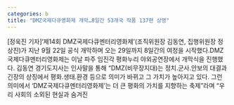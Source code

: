 ```yaml
---
categories: b
title: "DMZ국제다큐영화제 개막…8일간 53개국 작품 137편 상영"
---
```

[정욱진 기자]‘제14회 DMZ국제다큐멘터리영화제’(조직위원장 김동연, 집행위원장 정상진)가 지난 9월 22일 공식 개막하며 오는 29일까지 8일간의 여정을 시작했다.DMZ국제다큐멘터리영화제는 이날 파주 임진각 평화누리 야외공연장에서 개막식을 진행했다. 김동연 경기도지사는 인사말을 통해 “DMZ(비무장지대)는 정치․군사․안보의 대결과 긴장의 상징에서 평화․생태․환경 등으로 의미가 바뀌고 그 가치가 높아지고 있다. 그런 의미에서 ‘DMZ국제다큐멘터리영화제’는 더 큰 평화의 가치를 지향하는 축제”라며 “우리 사회의 소외된 현실과 숨겨진